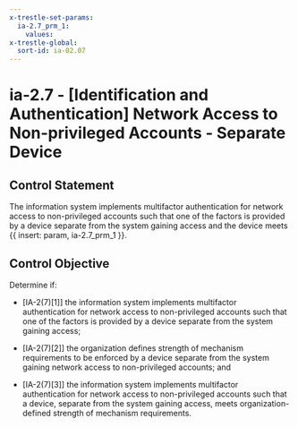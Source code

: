 ```yaml
---
x-trestle-set-params:
  ia-2.7_prm_1:
    values:
x-trestle-global:
  sort-id: ia-02.07
---
```


# ia-2.7 - \[Identification and Authentication\] Network Access to Non-privileged Accounts - Separate Device

## Control Statement

The information system implements multifactor authentication for network access to non-privileged accounts such that one of the factors is provided by a device separate from the system gaining access and the device meets {{ insert: param, ia-2.7_prm_1 }}.

## Control Objective

Determine if:

- \[IA-2(7)[1]\] the information system implements multifactor authentication for network access to non-privileged accounts such that one of the factors is provided by a device separate from the system gaining access;

- \[IA-2(7)[2]\] the organization defines strength of mechanism requirements to be enforced by a device separate from the system gaining network access to non-privileged accounts; and

- \[IA-2(7)[3]\] the information system implements multifactor authentication for network access to non-privileged accounts such that a device, separate from the system gaining access, meets organization-defined strength of mechanism requirements.
